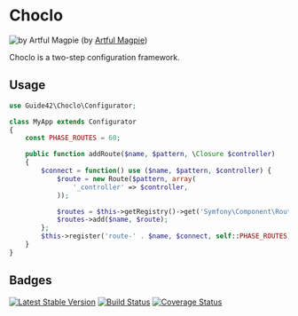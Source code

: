 Choclo
======

![by  Artful Magpie](https://farm9.staticflickr.com/8056/8135145941_7a9ca3940e_m_d.jpg)
(by  [Artful Magpie](https://www.flickr.com/photos/kmtucker/8135145941))

Choclo is a two-step configuration framework.

Usage
-----

```php
use Guide42\Choclo\Configurator;

class MyApp extends Configurator
{
    const PHASE_ROUTES = 60;

    public function addRoute($name, $pattern, \Closure $controller)
    {
        $connect = function() use ($name, $pattern, $controller) {
            $route = new Route($pattern, array(
                '_controller' => $controller,
            ));

            $routes = $this->getRegistry()->get('Symfony\Component\Routing\RouteCollection');
            $routes->add($name, $route);
        };
        $this->register('route-' . $name, $connect, self::PHASE_ROUTES);
    }
}
```

Badges
------

[![Latest Stable Version](https://poser.pugx.org/guide42/choclo/v/stable.svg)](https://packagist.org/packages/guide42/choclo)
[![Build Status](https://travis-ci.org/guide42/choclo.svg?branch=master)](https://travis-ci.org/guide42/choclo)
[![Coverage Status](https://img.shields.io/coveralls/guide42/choclo.svg)](https://coveralls.io/r/guide42/choclo)
